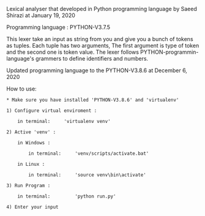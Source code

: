 Lexical analyser that developed in Python programming language by Saeed Shirazi at January 19, 2020

Programming language : PYTHON-V3.7.5

This lexer take an input as string from you and give you a bunch of tokens as tuples. Each tuple has two arguments, The first argument is type of token and the second one is token value. The lexer follows PYTHON-programmin-language's grammers to define identifiers and numbers.

Updated programming language to the PYTHON-V3.8.6 at December 6, 2020


How to use:
    
    * Make sure you have installed 'PYTHON-V3.8.6' and 'virtualenv'

    1) Configure virtual enviroment :

        in terminal:     'virtualenv venv'
    
    2) Active 'venv' :

        in Windows : 
            
            in terminal:     'venv/scripts/activate.bat'
        
        in Linux : 
            
            in terminal:     'source venv\bin\activate'
    
    3) Run Program :

        in terminal:         'python run.py'
    
    4) Enter your input